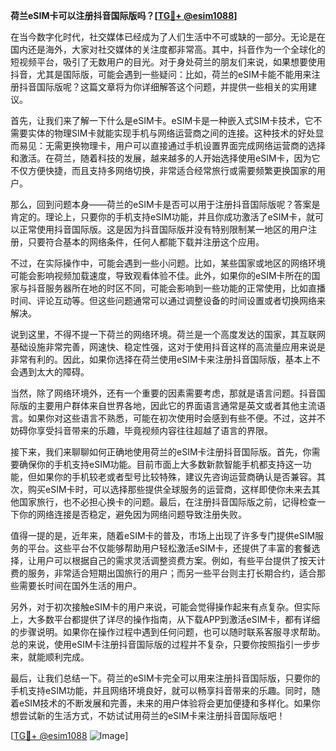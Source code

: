 **荷兰eSIM卡可以注册抖音国际版吗？[[TG💪+ @esim1088](https://t.me/s/esim1088)]**

在当今数字化时代，社交媒体已经成为了人们生活中不可或缺的一部分。无论是在国内还是海外，大家对社交媒体的关注度都非常高。其中，抖音作为一个全球化的短视频平台，吸引了无数用户的目光。对于身处荷兰的朋友们来说，如果想要使用抖音，尤其是国际版，可能会遇到一些疑问：比如，荷兰的eSIM卡能不能用来注册抖音国际版呢？这篇文章将为你详细解答这个问题，并提供一些相关的实用建议。

首先，让我们来了解一下什么是eSIM卡。eSIM卡是一种嵌入式SIM卡技术，它不需要实体的物理SIM卡就能实现手机与网络运营商之间的连接。这种技术的好处显而易见：无需更换物理卡，用户可以直接通过手机设置界面完成网络运营商的选择和激活。在荷兰，随着科技的发展，越来越多的人开始选择使用eSIM卡，因为它不仅方便快捷，而且支持多网络切换，非常适合经常旅行或需要频繁更换国家的用户。

那么，回到问题本身——荷兰的eSIM卡是否可以用于注册抖音国际版呢？答案是肯定的。理论上，只要你的手机支持eSIM功能，并且你成功激活了eSIM卡，就可以正常使用抖音国际版。这是因为抖音国际版并没有特别限制某一地区的用户注册，只要符合基本的网络条件，任何人都能下载并注册这个应用。

不过，在实际操作中，可能会遇到一些小问题。比如，某些国家或地区的网络环境可能会影响视频加载速度，导致观看体验不佳。此外，如果你的eSIM卡所在的国家与抖音服务器所在地的时区不同，可能会影响到一些功能的正常使用，比如直播时间、评论互动等。但这些问题通常可以通过调整设备的时间设置或者切换网络来解决。

说到这里，不得不提一下荷兰的网络环境。荷兰是一个高度发达的国家，其互联网基础设施非常完善，网速快、稳定性强，这对于使用抖音这样的高流量应用来说是非常有利的。因此，如果你选择在荷兰使用eSIM卡来注册抖音国际版，基本上不会遇到太大的障碍。

当然，除了网络环境外，还有一个重要的因素需要考虑，那就是语言问题。抖音国际版的主要用户群体来自世界各地，因此它的界面语言通常是英文或者其他主流语言。如果你对这些语言不熟悉，可能在初次使用时会感到有些不便。不过，这并不妨碍你享受抖音带来的乐趣，毕竟视频内容往往超越了语言的界限。

接下来，我们来聊聊如何正确地使用荷兰的eSIM卡注册抖音国际版。首先，你需要确保你的手机支持eSIM功能。目前市面上大多数新款智能手机都支持这一功能，但如果你的手机较老或者型号比较特殊，建议先咨询运营商确认是否兼容。其次，购买eSIM卡时，可以选择那些提供全球服务的运营商，这样即使你未来去其他国家旅行，也不必担心换卡的问题。最后，在注册抖音国际版之前，记得检查一下你的网络连接是否稳定，避免因为网络问题导致注册失败。

值得一提的是，近年来，随着eSIM卡的普及，市场上出现了许多专门提供eSIM服务的平台。这些平台不仅能够帮助用户轻松激活eSIM卡，还提供了丰富的套餐选择，让用户可以根据自己的需求灵活调整资费方案。例如，有些平台提供了按天计费的服务，非常适合短期出国旅行的用户；而另一些平台则主打长期合约，适合那些需要长时间在国外生活的用户。

另外，对于初次接触eSIM卡的用户来说，可能会觉得操作起来有点复杂。但实际上，大多数平台都提供了详尽的操作指南，从下载APP到激活eSIM卡，都有详细的步骤说明。如果你在操作过程中遇到任何问题，也可以随时联系客服寻求帮助。总的来说，使用eSIM卡注册抖音国际版的过程并不复杂，只要你按照指引一步步来，就能顺利完成。

最后，让我们总结一下。荷兰的eSIM卡完全可以用来注册抖音国际版，只要你的手机支持eSIM功能，并且网络环境良好，就可以畅享抖音带来的乐趣。同时，随着eSIM技术的不断发展和完善，未来的用户体验将会更加便捷和多样化。如果你想尝试新的生活方式，不妨试试用荷兰的eSIM卡来注册抖音国际版吧！

[[TG💪+ @esim1088](https://t.me/s/esim1088) ![Image](https://i.postimg.cc/4NQfJmqS/Snipaste-2025-05-13-00-14-12.png)]